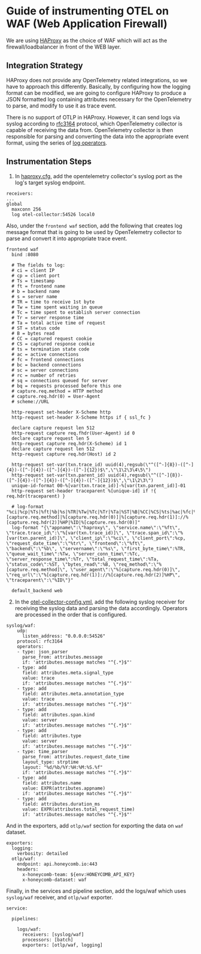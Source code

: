 # Guide of instrumenting OTEL on WAF (Web Application Firewall)

We are using [HAProxy](https://www.haproxy.org/) as the choice of WAF which will act as the firewall/loadbalancer in front of the WEB layer.

## Integration Strategy

HAProxy does not provide any OpenTelemetry related integrations, so we have to approach this differently. Basically, by configuring how the logging format can be modified, we are going to configure HAProxy to produce a JSON formatted log containing attributes necessary for the OpenTelemetry to parse, and modify to use it as trace event.

There is no support of OTLP in HAProxy. However, it can send logs via syslog according to [rfc3164](https://datatracker.ietf.org/doc/html/rfc3164) protocol, which OpenTelemetry collector is capable of receiving the data from. OpenTelemetry collector is then responsible for parsing and converting the data into the appropriate event format, using the series of [log operators](https://github.com/open-telemetry/opentelemetry-collector-contrib/tree/main/pkg/stanza/docs/operators).

## Instrumentation Steps

1. In [haproxy.cfg](haproxy.cfg), add the opentelemetry collector's syslog port as the log's target syslog endpoint.

```
receivers:
...
global
  maxconn 256
  log otel-collector:54526 local0
```

Also, under the `frontend waf` section, add the following that creates log message format that is going to be used by OpenTelemetry collector to parse and convert it into appropriate trace event.

```
frontend waf
  bind :8080

  # The fields to log:
  # ci = client IP
  # cp = client port
  # Ts = timestamp
  # ft = frontend name
  # b = backend name
  # s = server name
  # TR = time to receive 1st byte
  # Tw = time spent waiting in queue
  # Tc = time spent to establish server connection
  # Tr = server response time
  # Ta = total active time of request
  # ST = status code
  # B = bytes read
  # CC = captured request cookie
  # CS = captured response cookie
  # ts = termination state code
  # ac = active connections
  # fc = frontend connections
  # bc = backend connections
  # sc = server connections
  # rc = number of retries
  # sq = connections queued for server
  # bq = requests processed before this one
  # capture.req.method = HTTP method
  # capture.req.hdr(0) = User-Agent
  # scheme://URL

  http-request set-header X-Scheme http
  http-request set-header X-Scheme https if { ssl_fc }

  declare capture request len 512
  http-request capture req.fhdr(User-Agent) id 0
  declare capture request len 5
  http-request capture req.hdr(X-Scheme) id 1
  declare capture request len 512
  http-request capture req.hdr(Host) id 2

  http-request set-var(txn.trace_id) uuid(4),regsub(\"^([^-]{8})-([^-]{4})-([^-]{4})-([^-]{4})-([^-]{12})$\",\"\1\2\3\4\5\")
  http-request set-var(txn.parent_id) uuid(4),regsub(\"^([^-]{8})-([^-]{4})-([^-]{4})-([^-]{4})-([^-]{12})$\",\"\1\2\3\")
  unique-id-format 00-%[var(txn.trace_id)]-%[var(txn.parent_id)]-01
  http-request set-header traceparent %[unique-id] if !{ req.hdr(traceparent) }

  # log-format "%ci|%cp|%Ts|%ft|%b|%s|%TR|%Tw|%Tc|%Tr|%Ta|%ST|%B|%CC|%CS|%ts|%ac|%fc|%bc|%sc|%rc|%sq|%bq|%[capture.req.method]|%[capture.req.hdr(0)]|%[capture.req.hdr(1)]://%[capture.req.hdr(2)]%HP|%ID|%[capture.res.hdr(0)]"
  log-format "{\"appname\":\"haproxy\", \"service.name\":\"%ft\", \"trace.trace_id\":\"%[var(txn.trace_id)]\", \"trace.span_id\":\"%[var(txn.parent_id)]\", \"client_ip\":\"%ci\", \"client_port\":%cp, \"request_date_time\":\"%tr\", \"frontend\":\"%ft\", \"backend\":\"%b\", \"servername\":\"%s\", \"first_byte_time\":%TR, \"queue_wait_time\":%Tw, \"server_conn_time\":%Tc, \"server_response_time\":%Tr, \"total_request_time\":%Ta, \"status_code\":%ST, \"bytes_read\":%B, \"req_method\":\"%[capture.req.method]\", \"user_agent\":\"%[capture.req.hdr(0)]\", \"req_url\":\"%[capture.req.hdr(1)]://%[capture.req.hdr(2)]%HP\", \"traceparent\":\"%ID\"}"

  default_backend web
```

2. In the [otel-collector-config.yml](../otel-collector/otel-collector-config.yml), add the following syslog receiver for receiving the syslog data and parsing the data accordingly. Operators are processed in the order that is configured.

```
syslog/waf:
    udp:
      listen_address: "0.0.0.0:54526"
    protocol: rfc3164
    operators:
    - type: json_parser
      parse_from: attributes.message
      if: 'attributes.message matches "^{.*}$"'
    - type: add
      field: attributes.meta.signal_type
      value: trace
      if: 'attributes.message matches "^{.*}$"'
    - type: add
      field: attributes.meta.annotation_type
      value: trace
      if: 'attributes.message matches "^{.*}$"'
    - type: add
      field: attributes.span.kind
      value: server
      if: 'attributes.message matches "^{.*}$"'
    - type: add
      field: attributes.type
      value: server
      if: 'attributes.message matches "^{.*}$"'
    - type: time_parser
      parse_from: attributes.request_date_time
      layout_type: strptime
      layout: "%d/%b/%Y:%H:%M:%S.%f"
      if: 'attributes.message matches "^{.*}$"'
    - type: add
      field: attributes.name
      value: EXPR(attributes.appname)
      if: 'attributes.message matches "^{.*}$"'
    - type: add
      field: attributes.duration_ms
      value: EXPR(attributes.total_request_time)
      if: 'attributes.message matches "^{.*}$"'
```

And in the exporters, add `otlp/waf` section for exporting the data on `waf` dataset.

```
exporters:
  logging:
    verbosity: detailed
  otlp/waf:
    endpoint: api.honeycomb.io:443
    headers:
      x-honeycomb-team: ${env:HONEYCOMB_API_KEY}
      x-honeycomb-dataset: waf
```

Finally, in the services and pipeline section, add the logs/waf which uses `syslog/waf` receiver, and `otlp/waf` exporter.

```
service:

  pipelines:

    logs/waf:
      receivers: [syslog/waf]
      processors: [batch]
      exporters: [otlp/waf, logging]
```
